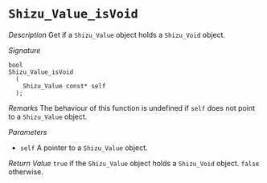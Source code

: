 # `Shizu_Value_isVoid`

*Description*
Get if a `Shizu_Value` object holds a `Shizu_Void` object.

*Signature*
```
bool
Shizu_Value_isVoid
  (
    Shizu_Value const* self
  );
```

*Remarks*
The behaviour of this function is undefined if `self` does not point to a `Shizu_Value` object.

*Parameters*
- `self` A pointer to a `Shizu_Value` object.

*Return Value*
`true` if the `Shizu_Value` object holds a `Shizu_Void` object. `false` otherwise.
